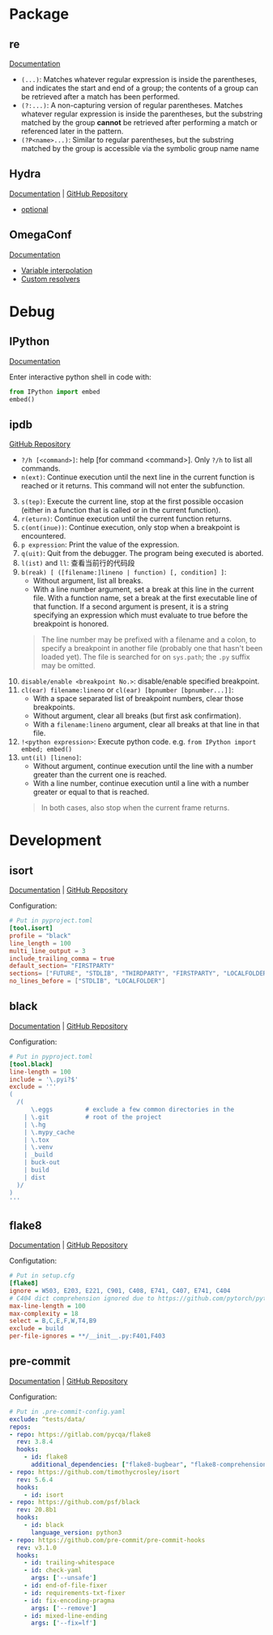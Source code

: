 # Package

## re

[Documentation](https://docs.python.org/3/library/re.html)

- `(...)`: Matches whatever regular expression is inside the parentheses, and indicates the start and end of a group; the contents of a group can be retrieved after a match has been performed.
- `(?:...)`: A non-capturing version of regular parentheses. Matches whatever regular expression is inside the parentheses, but the substring matched by the group **cannot** be retrieved after performing a match or referenced later in the pattern.
- `(?P<name>...)`: Similar to regular parentheses, but the substring matched by the group is accessible via the symbolic group name name

## Hydra

[Documentation](https://hydra.cc/docs/intro/) | [GitHub Repository](https://github.com/facebookresearch/hydra)

- [optional](https://hydra.cc/docs/patterns/specializing_config/#optional)

## OmegaConf

[Documentation](https://omegaconf.readthedocs.io/en/latest/index.html#)

- [Variable interpolation](https://omegaconf.readthedocs.io/en/latest/usage.html#variable-interpolation)
- [Custom resolvers](https://omegaconf.readthedocs.io/en/latest/custom_resolvers.html#)

# Debug

## IPython

[Documentation](https://ipython.readthedocs.io/en/stable/)

Enter interactive python shell in code with:

```python
from IPython import embed
embed()
```

## ipdb

[GitHub Repository](https://github.com/gotcha/ipdb)

- `?/h [<command>]`: help \[for command \<command\>\]. Only `?/h` to list all commands.
- `n(ext)`: Continue execution until the next line in the current function is reached or it returns. This command will not enter the subfunction.
3. `s(tep)`: Execute the current line, stop at the first possible occasion (either in a function that is called or in the current function).
4. `r(eturn)`: Continue execution until the current function returns.
5. `c(ont(inue))`: Continue execution, only stop when a breakpoint is encountered.
6. `p expression`: Print the value of the expression.
7. `q(uit)`: Quit from the debugger. The program being executed is aborted.
8. `l(ist)` and `ll`: 查看当前行的代码段
9. `b(reak) [ ([filename:]lineno | function) [, condition] ]`:
    - Without argument, list all breaks.
    - With a line number argument, set a break at this line in the current file.  With a function name, set a break at the first executable line of that function.  If a second argument is present, it is a string specifying an expression which must evaluate to true before the breakpoint is honored.
    > The line number may be prefixed with a filename and a colon, to specify a breakpoint in another file (probably one that hasn't been loaded yet). The file is searched for on `sys.path`; the `.py` suffix may be omitted.
10. `disable/enable <breakpoint No.>`: disable/enable specified breakpoint.
11. `cl(ear) filename:lineno` or `cl(ear) [bpnumber [bpnumber...]]`:
    - With a space separated list of breakpoint numbers, clear those breakpoints.
    - Without argument, clear all breaks (but first ask confirmation).
    - With a `filename:lineno` argument, clear all breaks at that line in that file. 
10. `!<python expression>`: Execute python code. e.g. `from IPython import embed; embed()`
11. `unt(il) [lineno]`:
    - Without argument, continue execution until the line with a number greater than the current one is reached.
    - With a line number, continue execution until a line with a number greater or equal to that is reached.
    > In both cases, also stop when the current frame returns.

# Development

## isort

[Documentation](https://pycqa.github.io/isort/) | [GitHub Repository](https://github.com/PyCQA/isort)

Configuration:

```toml
# Put in pyproject.toml
[tool.isort]
profile = "black"
line_length = 100
multi_line_output = 3
include_trailing_comma = true
default_section= "FIRSTPARTY"
sections= ["FUTURE", "STDLIB", "THIRDPARTY", "FIRSTPARTY", "LOCALFOLDER"]
no_lines_before = ["STDLIB", "LOCALFOLDER"]
```

## black

[Documentation](https://black.readthedocs.io/en/stable/) | [GitHub Repository](https://github.com/psf/black)

Configuration:

```toml
# Put in pyproject.toml
[tool.black]
line-length = 100
include = '\.pyi?$'
exclude = '''
(
  /(
      \.eggs         # exclude a few common directories in the
    | \.git          # root of the project
    | \.hg
    | \.mypy_cache
    | \.tox
    | \.venv
    | _build
    | buck-out
    | build
    | dist
  )/
)
'''
```

## flake8

[Documentation](https://flake8.pycqa.org/en/latest/) | [GitHub Repository](https://github.com/PyCQA/flake8)

Configutation:

```cfg
# Put in setup.cfg
[flake8]
ignore = W503, E203, E221, C901, C408, E741, C407, E741, C404
# C404 dict comprehension ignored due to https://github.com/pytorch/pytorch/issues/41448
max-line-length = 100
max-complexity = 18
select = B,C,E,F,W,T4,B9
exclude = build
per-file-ignores = **/__init__.py:F401,F403
```

## pre-commit

[Documentation](https://pre-commit.com/) | [GitHub Repository](https://github.com/pre-commit/pre-commit)

Configuration:

```yaml
# Put in .pre-commit-config.yaml
exclude: ^tests/data/
repos:
- repo: https://gitlab.com/pycqa/flake8
  rev: 3.8.4
  hooks:
    - id: flake8
      additional_dependencies: ["flake8-bugbear", "flake8-comprehensions"]
- repo: https://github.com/timothycrosley/isort
  rev: 5.6.4
  hooks:
    - id: isort
- repo: https://github.com/psf/black
  rev: 20.8b1
  hooks:
    - id: black
      language_version: python3
- repo: https://github.com/pre-commit/pre-commit-hooks
  rev: v3.1.0
  hooks:
    - id: trailing-whitespace
    - id: check-yaml
      args: ['--unsafe']
    - id: end-of-file-fixer
    - id: requirements-txt-fixer
    - id: fix-encoding-pragma
      args: ['--remove']
    - id: mixed-line-ending
      args: ['--fix=lf']
```